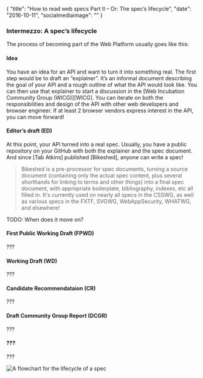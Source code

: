 {
  "title": "How to read web specs Part II – Or: The spec’s lifecycle",
  "date": "2016-10-11",
  "socialmediaimage": ""
}

### Intermezzo: A spec’s lifecycle

The process of becoming part of the Web Platform usually goes like this:

#### Idea

You have an idea for an API and want to turn it into something real. The first step would be to draft an “explainer”. It’s an informal document describing the goal of your API and a rough outline of what the API would look like. You can then use that explainer to start a discussion in the [Web Incubation Community Group (WICG)][WICG]. You can iterate on both the responsibilities and design of the API with other web developers and browser engineer. If at least 2 browser vendors express interest in the API, you can move forward!

#### Editor’s draft (ED)

At this point, your API turned into a real spec. Usually, you have a public repository on your GitHub with both the explainer and the spec document. And since [Tab Atkins] published [Bikeshed], anyone can write a spec!

> Bikeshed is a pre-processor for spec documents, turning a source document (containing only the actual spec content, plus several shorthands for linking to terms and other things) into a final spec document, with appropriate boilerplate, bibliography, indexes, etc all filled in. It's currently used on nearly all specs in the CSSWG, as well as various specs in the FXTF, SVGWG, WebAppSecurity, WHATWG, and elsewhere!

TODO: When does it move on?

#### First Public Working Draft (FPWD)

???

#### Working Draft (WD)

???

#### Candidate Recommendataion (CR)

???

#### Draft Community Group Report (DCGR)

???

#### ???

???

![A flowchart for the lifecycle of a spec](diagram.png)
